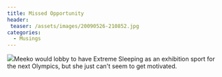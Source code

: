 ```yaml
---
title: Missed Opportunity
header:
 teaser: /assets/images/20090526-210852.jpg
categories:
  - Musings
---
```

<img src="https://douglangille.github.io/assets/images/20090526-210852.jpg">Meeko would lobby to have Extreme Sleeping as an exhibition sport for the next Olympics, but she just can't seem to get motivated.